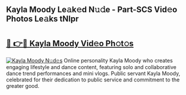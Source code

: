 ## Kayla Moody Le𝚊k𝚎d N𝚞𝚍e - Part-SCS Vid𝚎o Photos Le𝚊ks tNIpr

# <h2><a href="http://fbbxhz.evod.top/?m=Kayla+Moody">🔗 👉🔴 Kayla Moody Vid𝚎o Ph𝚘t𝚘s</a></h2>

[![Kayla Moody N𝚞d𝚎s](https://i.imgur.com/8V9OHl7.gif)](http://fbbxhz.evod.top/?m=Kayla+Moody)
Online personality Kayla Moody who creates engaging lifestyle and dance content, featuring solo and collaborative dance trend performances and mini vlogs. Public servant Kayla Moody, celebrated for their dedication to public service and commitment to the greater good. 
